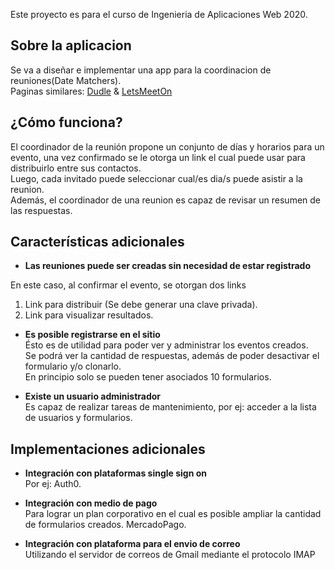 Este proyecto es para el curso de Ingenieria de Aplicaciones Web 2020.

## Sobre la aplicacion

Se va a diseñar e implementar una app para la coordinacion de reuniones(Date Matchers).<br />
Paginas similares: [Dudle](https://dudle.inf.tu-dresden.de/) & [LetsMeetOn](https://letsmeeton.com/)

## ¿Cómo funciona?

El coordinador de la reunión propone un conjunto de días y horarios para un evento, una vez confirmado se le otorga un link el cual 
puede usar para distribuirlo entre sus contactos.<br />
Luego, cada invitado puede seleccionar cual/es dia/s puede asistir a la reunion.<br />
Además, el coordinador de una reunion es capaz de revisar un resumen de las respuestas.

## Características adicionales

- **Las reuniones puede ser creadas sin necesidad de estar registrado**<br />

En este caso, al confirmar el evento, se otorgan dos links

1. Link para distribuir (Se debe generar una clave privada).<br />
2. Link para visualizar resultados.

- **Es posible registrarse en el sitio** <br />
Ésto es de utilidad para poder ver y administrar los eventos creados.<br />
Se podrá ver la cantidad de respuestas, además de poder desactivar el formulario y/o clonarlo.<br />
En principio solo se pueden tener asociados 10 formularios.

- **Existe un usuario administrador** <br />
Es capaz de realizar tareas de mantenimiento, por ej: acceder a la lista de usuarios y formularios.

## Implementaciones adicionales

- **Integración con plataformas single sign on** <br />
Por ej: Auth0.

- **Integración con medio de pago**<br />
Para lograr un plan corporativo en el cual es posible ampliar la cantidad de formularios creados. MercadoPago.

- **Integración con plataforma para el envio de correo**<br />
Utilizando el servidor de correos de Gmail mediante el protocolo IMAP
